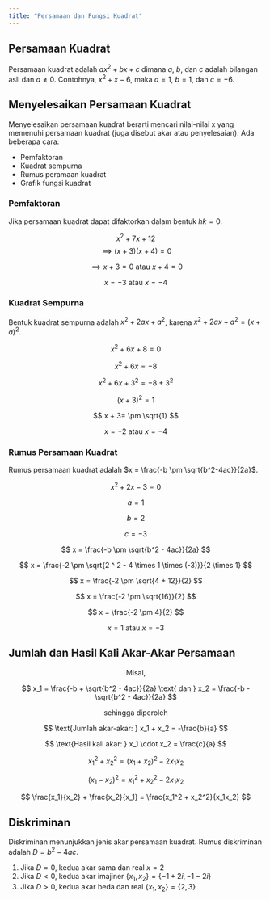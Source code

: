 ```yaml
---
title: "Persamaan dan Fungsi Kuadrat"
---
```


## Persamaan Kuadrat
Persamaan kuadrat adalah $ax^2 + bx + c$ dimana $a$, $b$, dan $c$ adalah bilangan asli dan $a \neq 0$. Contohnya, $x^2 + x - 6$, maka $a = 1$, $b = 1$, dan $c = -6$.

## Menyelesaikan Persamaan Kuadrat

Menyelesaikan persamaan kuadrat berarti mencari nilai-nilai x yang memenuhi persamaan kuadrat (juga disebut akar atau penyelesaian). Ada beberapa cara:

- Pemfaktoran
- Kuadrat sempurna
- Rumus peramaan kuadrat
- Grafik fungsi kuadrat

### Pemfaktoran

Jika persamaan kuadrat dapat difaktorkan dalam bentuk $hk = 0$.

$$
x^2 + 7x + 12
$$
$$
\implies (x + 3)(x + 4) = 0
$$

$$
\implies x + 3 = 0 \text{ atau } x + 4 = 0
$$

$$
x = -3 \text{ atau } x = -4
$$

### Kuadrat Sempurna

Bentuk kuadrat sempurna adalah $x^2 + 2ax + a^2$, karena $x^2 + 2ax + a^2 = (x + a)^2$.

$$
x^2 + 6x + 8 = 0
$$

$$
x^2 + 6x = -8
$$

$$
x^2 + 6x + 3^2 = -8 + 3^2
$$

$$
(x + 3)^2 = 1
$$

$$
x + 3= \pm \sqrt{1}
$$

$$
x = -2 \text{ atau } x = -4
$$

### Rumus Persamaan Kuadrat
Rumus persamaan kuadrat adalah $x = \frac{-b \pm \sqrt{b^2-4ac}}{2a}$.

$$
x^2 + 2x - 3 = 0
$$

$$
a = 1
$$

$$
b = 2
$$

$$
c = -3
$$

$$
x = \frac{-b \pm \sqrt{b^2 - 4ac}}{2a}
$$

$$
x = \frac{-2 \pm \sqrt{2 ^ 2 - 4 \times 1 \times (-3)}}{2 \times 1}
$$

$$
x = \frac{-2 \pm \sqrt{4 + 12}}{2}
$$

$$
x = \frac{-2 \pm \sqrt{16}}{2}
$$

$$
x = \frac{-2 \pm 4}{2}
$$

$$
x = 1 \text{ atau } x = -3
$$

## Jumlah dan Hasil Kali Akar-Akar Persamaan

$$
\text{Misal,}
$$

$$
x_1 = \frac{-b + \sqrt{b^2 - 4ac}}{2a} \text{ dan } x_2 = \frac{-b - \sqrt{b^2 - 4ac}}{2a}
$$

$$
\text{sehingga diperoleh}
$$

$$
\text{Jumlah akar-akar: } x_1 + x_2 = -\frac{b}{a}
$$

$$
\text{Hasil kali akar: } x_1 \cdot x_2 = \frac{c}{a}
$$

$$
x_1^2 + x_2^2 = (x_1 + x_2)^2 - 2x_1x_2
$$

$$
(x_1 - x_2)^2 = x_1^2 + x_2^2 - 2x_1x_2
$$

$$
\frac{x_1}{x_2} + \frac{x_2}{x_1} = \frac{x_1^2 + x_2^2}{x_1x_2}
$$

## Diskriminan
Diskriminan menunjukkan jenis akar persamaan kuadrat. Rumus diskriminan adalah $D = b^2 - 4ac$.
1. Jika $D=0$, kedua akar sama dan real $x = 2$
2. Jika $D < 0$, kedua akar imajiner $\{x_1, x_2\} = \{-1 + 2i, -1 - 2i\}$
3. Jika $D > 0$, kedua akar beda dan real $\{x_1, x_2\} = \{2, 3\}$